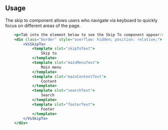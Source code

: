 ## Usage
The skip to component allows users who navigate via keyboard to quickly focus on different areas of the page. 

```jsx
    <p>Tab into the element below to see the Skip To component appear:</p>
    <div class="border" style="overflow: hidden; position: relative;">
        <VsSkipTo>
            <template slot="skipToText">
                Skip to
            </template>
            <template slot="mainMenuText">
                Main menu
            </template>
            <template slot="mainContentText">
                Content
            </template>
            <template slot="searchText">
                Search
            </template>
            <template slot="footerText">
                Footer
            </template>
        </VsSkipTo>
    </div>
  ```

